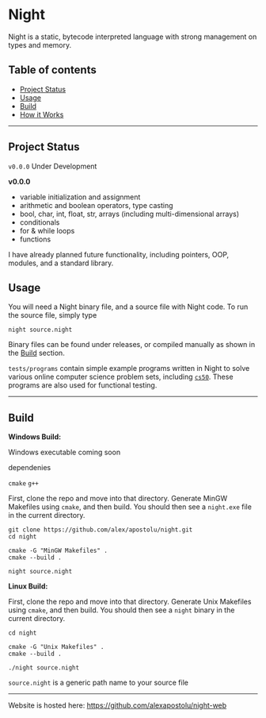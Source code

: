 # Night

Night is a static, bytecode interpreted language with strong management on types and memory.

## Table of contents 

- [Project Status](#project-status)
- [Usage](#usage)
- [Build](#build)
- [How it Works](#how-it-works)

---

## Project Status

`v0.0.0` Under Development

**v0.0.0**
- variable initialization and assignment
- arithmetic and boolean operators, type casting
- bool, char, int, float, str, arrays (including multi-dimensional arrays)
- conditionals
- for & while loops
- functions

I have already planned future functionality, including pointers, OOP, modules, and a standard library.

## Usage

You will need a Night binary file, and a source file with Night code. To run the source file, simply type

```
night source.night
```

Binary files can be found under releases, or compiled manually as shown in the [Build](#build) section.

`tests/programs` contain simple example programs written in Night to solve various online computer science problem sets, including [`cs50`](https://cs50.harvard.edu/college/2023/spring/). These programs are also used for functional testing.

---

## Build

**Windows Build:**

Windows executable coming soon

dependenies

`cmake` `g++`

First, clone the repo and move into that directory. Generate MinGW Makefiles using `cmake`, and then build. You should then see a `night.exe` file in the current directory.

```
git clone https://github.com/alex/apostolu/night.git
cd night

cmake -G "MinGW Makefiles" .
cmake --build .

night source.night
```

**Linux Build:**

First, clone the repo and move into that directory. Generate Unix Makefiles using `cmake`, and then build. You should then see a `night` binary in the current directory.

```
cd night

cmake -G "Unix Makefiles" .
cmake --build .

./night source.night
```

`source.night` is a generic path name to your source file

---

Website is hosted here: https://github.com/alexapostolu/night-web
